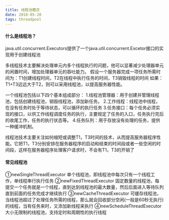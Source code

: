 ```yaml
---
title: 线程池概念
date: 2018-05-20  
tags: threadpool
---
```

#### 什么是线程池？
java.util.concurrent.Executors提供了一个java.util.concurrent.Excetor接口的实现用于创建线程池

多线程技术主要解决处理单元内多个线程执行的问题，他可以显著减少处理器单元的闲置时间，增加处理器单元的吞吐能力。
假设一个服务器完成一项任务所需时间为：T1创建线程时间，T2在线程中执行任务的时间，T3销毁线程的时间
如果：T1+T3远远大于T2，则可以采用线程池，以提高服务器性能。

<!-- more -->
一个线程池包括以下四个基本组成部分：
1.线程池管理器：用于创建并管理线程池，包括创建线程池，销毁线程池，添加新任务。
2.工作线程：线程池中线程，在没有任务时处于等待状态，可以循环的执行任务
3.任务接口：每个任务必须实现的接口，以供工作线程调度任务的执行，主要规定了任务的入口，任务执行完后的收尾工作，任务的执行状态等。
4.任务队列：用于存放没有处理的任务，提供一种缓冲机制。

线程池技术主要关注如何缩短或调整T1，T3时间的技术，从而提高服务器程序性能。它把T1，T3分别安排在服务器程序的启动和结束的时间段或者一些空闲的时间段，这样在服务器程序处理客户请求时，不会有T1，T3的开销了

#### 常见线程池
①newSingleThreadExecutor
单个线程池，即线程池中每次只有一个线程工作，单线程串行执行任务
②newFixedThreadExecutor
固定数量的线程池，每提交一个任务就是一个线程，直到达到线程池的最大数量，然后后面进入等待队列直到前面的任务完成才继续执行
③newCacheThreadExecutor
可缓存线程池，当线程池超过了处理任务所需的线程，那么就会回收部分空闲(一般是60秒无执行)的线程，当有任务来时，又添加新线程来执行
④newScheduleThreadExecutor
大小无限制的线程池，支持定时和周期性的执行线程